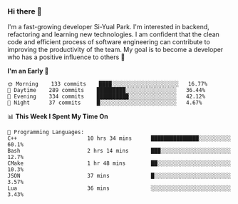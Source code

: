 ### Hi there 👋


I'm a fast-growing developer Si-Yual Park. I'm interested in backend, refactoring and learning new technologies. I am confident that the clean code and efficient process of software engineering can contribute to improving the productivity of the team. My goal is to become a developer who has a positive influence to others 🔭

<!--START_SECTION:waka-->
**I'm an Early 🐤** 

```text
🌞 Morning    133 commits    ████░░░░░░░░░░░░░░░░░░░░░   16.77% 
🌆 Daytime    289 commits    █████████░░░░░░░░░░░░░░░░   36.44% 
🌃 Evening    334 commits    ██████████░░░░░░░░░░░░░░░   42.12% 
🌙 Night      37 commits     █░░░░░░░░░░░░░░░░░░░░░░░░   4.67%

```


📊 **This Week I Spent My Time On** 

```text
💬 Programming Languages: 
C++                      10 hrs 34 mins      ███████████████░░░░░░░░░░   60.1% 
Bash                     2 hrs 14 mins       ███░░░░░░░░░░░░░░░░░░░░░░   12.7% 
CMake                    1 hr 48 mins        ██░░░░░░░░░░░░░░░░░░░░░░░   10.3% 
JSON                     37 mins             █░░░░░░░░░░░░░░░░░░░░░░░░   3.57% 
Lua                      36 mins             ░░░░░░░░░░░░░░░░░░░░░░░░░   3.43%

```


<!--END_SECTION:waka-->
